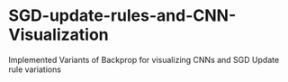 # SGD-update-rules-and-CNN-Visualization
Implemented Variants of Backprop for visualizing CNNs and SGD Update rule variations
